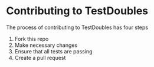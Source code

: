 # Contributing to TestDoubles

The process of contributing to TestDoubles has four steps

1. Fork this repo
2. Make necessary changes
3. Ensure that all tests are passing 
4. Create a pull request
